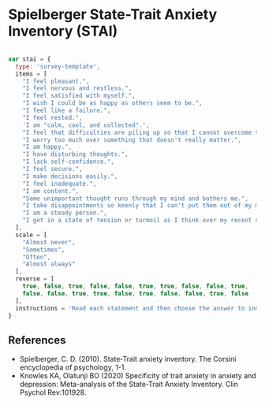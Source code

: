 # Spielberger State-Trait Anxiety Inventory (STAI)

```javascript

var stai = {
  type: 'survey-template',
  items = [
    "I feel pleasant.",
    "I feel nervous and restless.",
    "I feel satisfied with myself.",
    "I wish I could be as happy as others seem to be.",
    "I feel like a failure.",
    "I feel rested.",
    'I am "calm, cool, and collected".',
    "I feel that difficulties are piling up so that I cannot overcome them.",
    "I worry too much over something that doesn't really matter.",
    "I am happy.",
    "I have disturbing thoughts.",
    "I lack self-confidence.",
    "I feel secure.",
    "I make decisions easily.",
    "I feel inadequate.",
    "I am content.",
    "Some unimportant thought runs through my mind and bothers me.",
    "I take disappointments so keenly that I can't put them out of my mind.",
    "I am a steady person.",
    "I get in a state of tension or turmoil as I think over my recent concerns and interest."
  ],
  scale = [
    "Almost never",
    "Sometimes",
    "Often",
    "Almost always"
  ],
  reverse = [
    true, false, true, false, false, true, true, false, false, true,
    false, false, true, true, false, true, false, false, true, false
  ],
  instructions = 'Read each statement and then choose the answer to indicate how you generally feel.';
}
```

## References
- Spielberger, C. D. (2010). State‐Trait anxiety inventory. The Corsini encyclopedia of psychology, 1-1.
- Knowles KA, Olatunji BO (2020) Specificity of trait anxiety in anxiety and depression: Meta-analysis of the State-Trait Anxiety Inventory. Clin Psychol Rev:101928.
